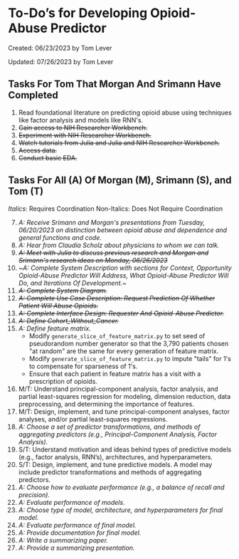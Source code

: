 # To-Do’s for Developing Opioid-Abuse Predictor

Created: 06/23/2023 by Tom Lever

Updated: 07/26/2023 by Tom Lever


## Tasks For Tom That Morgan And Srimann Have Completed

1.	Read foundational literature on predicting opioid abuse using techniques like factor analysis and models like RNN's.
2.	~~Gain access to NIH Researcher Workbench.~~
3.	~~Experiment with NIH Researcher Workbench.~~
4.	~~Watch tutorials from Julia and Julia and NIH Researcher Workbench.~~
5.	~~Access data.~~
6.	~~Conduct basic EDA.~~


## Tasks For All (A) Of Morgan (M), Srimann (S), and Tom (T)

*Italics*: Requires Coordination
Non-Italics: Does Not Require Coordination

7.  *A: Receive Srimann and Morgan's presentations from Tuesday, 06/20/2023 on distinction between opioid abuse and dependence and general functions and code.*
8.  *A: Hear from Claudia Scholz about physicians to whom we can talk.*
9.  ~~*A: Meet with Julia to discuss previous research and Morgan and Srimann's research ideas on Monday, 06/26/2023*~~
10. ~*A: Complete System Description with sections for Context, Opportunity Opioid-Abuse Predictor Will Address, What Opioid-Abuse Predictor Will Do, and Iterations Of Development.*~
11. ~~*A: Complete System Diagram.*~~
12. ~~*A: Complete Use Case Description: Request Prediction Of Whether Patient Will Abuse Opioids.*~~
13. ~~*A: Complete Interface Design: Requester And Opioid-Abuse Predictor.*~~
14. ~~*A: Define Cohort_Without_Cancer.*~~
15. *A: Define feature matrix.*
    - Modify `generate_slice_of_feature_matrix.py` to set seed of pseudorandom number generator so that the 3,790 patients chosen "at random" are the same for every generation of feature matrix.
    - Modify `generate_slice_of_feature_matrix.py` to impute "tails" for 1's to compensate for sparseness of 1's.
    - Ensure that each patient in feature matrix has a visit with a prescription of opioids.
17. M/T: Understand principal-component analysis, factor analysis, and partial least-squares regression for modeling, dimension reduction, data preprocessing, and determining the importance of features.
18. M/T: Design, implement, and tune principal-component analyses, factor analyses, and/or partial least-squares regressions.
19. *A: Choose a set of predictor transformations, and methods of aggregating predictors (e.g., Principal-Component Analysis, Factor Analysis).*
20. S/T: Understand motivation and ideas behind types of predictive models (e.g., factor analysis, RNN’s), architectures, and hyperparameters.
21. S/T: Design, implement, and tune predictive models. A model may include predictor transformations and methods of aggregating predictors.
22. *A: Choose how to evaluate performance (e.g., a balance of recall and precision).*
23. *A: Evaluate performance of models.*
24. *A: Choose type of model, architecture, and hyperparameters for final model.*
25. *A: Evaluate performance of final model.*
26. *A: Provide documentation for final model.*
27. *A: Write a summarizing paper.*
28. *A: Provide a summarizing presentation.*
